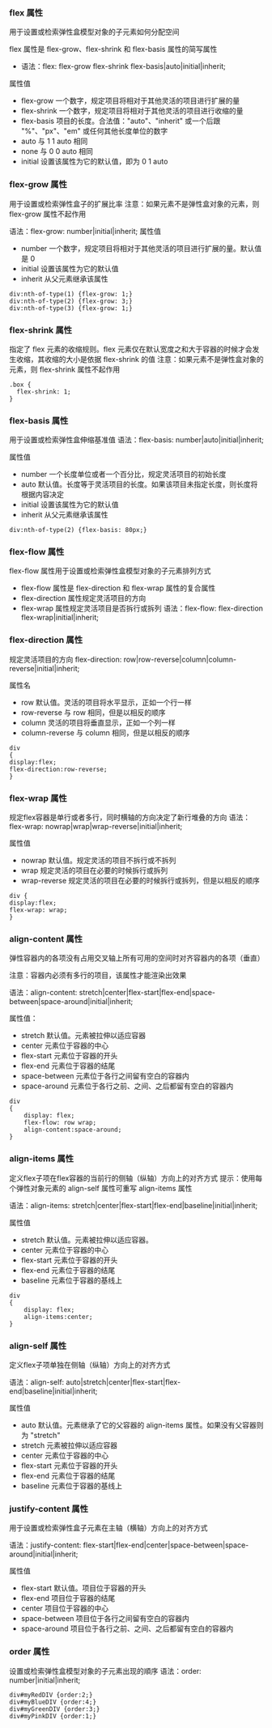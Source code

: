 ### flex 属性
用于设置或检索弹性盒模型对象的子元素如何分配空间

flex 属性是 flex-grow、flex-shrink 和 flex-basis 属性的简写属性
- 语法：flex: flex-grow flex-shrink flex-basis|auto|initial|inherit;

属性值
+ flex-grow 一个数字，规定项目将相对于其他灵活的项目进行扩展的量
+ flex-shrink 一个数字，规定项目将相对于其他灵活的项目进行收缩的量
+ flex-basis 项目的长度。合法值："auto"、"inherit" 或一个后跟 "%"、"px"、"em" 或任何其他长度单位的数字
+ auto 与 1 1 auto 相同
+ none 与 0 0 auto 相同
+ initial 设置该属性为它的默认值，即为 0 1 auto

### flex-grow 属性
用于设置或检索弹性盒子的扩展比率
注意：如果元素不是弹性盒对象的元素，则 flex-grow 属性不起作用

语法：flex-grow: number|initial|inherit;
属性值
+ number 一个数字，规定项目将相对于其他灵活的项目进行扩展的量。默认值是 0
+ initial 设置该属性为它的默认值
+ inherit 从父元素继承该属性
````
div:nth-of-type(1) {flex-grow: 1;}
div:nth-of-type(2) {flex-grow: 3;}
div:nth-of-type(3) {flex-grow: 1;}
````
### flex-shrink 属性
指定了 flex 元素的收缩规则。flex 元素仅在默认宽度之和大于容器的时候才会发生收缩，其收缩的大小是依据 flex-shrink 的值
注意：如果元素不是弹性盒对象的元素，则 flex-shrink 属性不起作用
````
.box { 
  flex-shrink: 1;
}
````

### flex-basis 属性
用于设置或检索弹性盒伸缩基准值
语法：flex-basis: number|auto|initial|inherit;

属性值
- number 一个长度单位或者一个百分比，规定灵活项目的初始长度
- auto 默认值。长度等于灵活项目的长度。如果该项目未指定长度，则长度将根据内容决定
- initial 设置该属性为它的默认值
- inherit 从父元素继承该属性
````
div:nth-of-type(2) {flex-basis: 80px;}
````

### flex-flow 属性
flex-flow 属性用于设置或检索弹性盒模型对象的子元素排列方式
- flex-flow 属性是 flex-direction 和 flex-wrap 属性的复合属性
- flex-direction 属性规定灵活项目的方向
- flex-wrap 属性规定灵活项目是否拆行或拆列
语法：flex-flow: flex-direction flex-wrap|initial|inherit;


### flex-direction 属性
规定灵活项目的方向
flex-direction: row|row-reverse|column|column-reverse|initial|inherit;

属性名
- row 默认值。灵活的项目将水平显示，正如一个行一样
- row-reverse 与 row 相同，但是以相反的顺序
- column 灵活的项目将垂直显示，正如一个列一样
- column-reverse 与 column 相同，但是以相反的顺序
````
div
{
display:flex;
flex-direction:row-reverse;
}
````

### flex-wrap 属性
规定flex容器是单行或者多行，同时横轴的方向决定了新行堆叠的方向
语法：flex-wrap: nowrap|wrap|wrap-reverse|initial|inherit;

属性值
- nowrap 默认值。规定灵活的项目不拆行或不拆列
- wrap 规定灵活的项目在必要的时候拆行或拆列
- wrap-reverse 规定灵活的项目在必要的时候拆行或拆列，但是以相反的顺序

````
div {
display:flex;
flex-wrap: wrap;
}
````

### align-content 属性
弹性容器内的各项没有占用交叉轴上所有可用的空间时对齐容器内的各项（垂直）

注意：容器内必须有多行的项目，该属性才能渲染出效果

语法：align-content: stretch|center|flex-start|flex-end|space-between|space-around|initial|inherit;

属性值：
- stretch 默认值。元素被拉伸以适应容器
- center 元素位于容器的中心
- flex-start 元素位于容器的开头
- flex-end 元素位于容器的结尾
- space-between 元素位于各行之间留有空白的容器内
- space-around 元素位于各行之前、之间、之后都留有空白的容器内
````
div
{
    display: flex;
    flex-flow: row wrap;
    align-content:space-around;
}
````

### align-items 属性
定义flex子项在flex容器的当前行的侧轴（纵轴）方向上的对齐方式
提示：使用每个弹性对象元素的 align-self 属性可重写 align-items 属性

语法：align-items: stretch|center|flex-start|flex-end|baseline|initial|inherit;

属性值

- stretch 默认值。元素被拉伸以适应容器。
- center 元素位于容器的中心
- flex-start 元素位于容器的开头
- flex-end 元素位于容器的结尾
- baseline 元素位于容器的基线上
````
div
{
    display: flex;
    align-items:center;
}
````

### align-self 属性
定义flex子项单独在侧轴（纵轴）方向上的对齐方式

语法：align-self: auto|stretch|center|flex-start|flex-end|baseline|initial|inherit;

属性值
- auto 默认值。元素继承了它的父容器的 align-items 属性。如果没有父容器则为 "stretch"
- stretch 元素被拉伸以适应容器
- center 元素位于容器的中心
- flex-start 元素位于容器的开头
- flex-end 元素位于容器的结尾
- baseline 元素位于容器的基线上

### justify-content 属性
用于设置或检索弹性盒子元素在主轴（横轴）方向上的对齐方式

语法：justify-content: flex-start|flex-end|center|space-between|space-around|initial|inherit;

属性值
- flex-start 默认值。项目位于容器的开头
- flex-end 项目位于容器的结尾
- center 项目位于容器的中心
- space-between 项目位于各行之间留有空白的容器内
- space-around 项目位于各行之前、之间、之后都留有空白的容器内

### order 属性
设置或检索弹性盒模型对象的子元素出现的順序
语法：order: number|initial|inherit;
````
div#myRedDIV {order:2;}
div#myBlueDIV {order:4;}
div#myGreenDIV {order:3;}
div#myPinkDIV {order:1;}
````